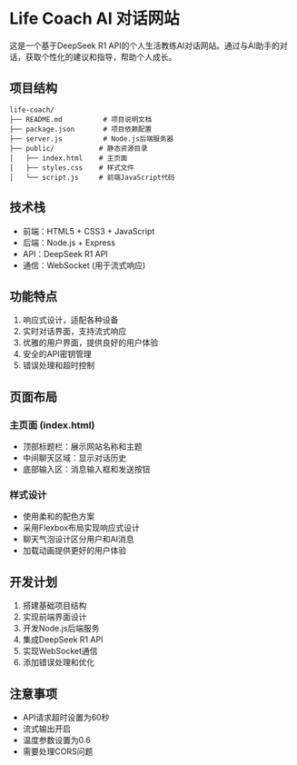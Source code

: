 # Life Coach AI 对话网站

这是一个基于DeepSeek R1 API的个人生活教练AI对话网站。通过与AI助手的对话，获取个性化的建议和指导，帮助个人成长。

## 项目结构

```
life-coach/
├── README.md          # 项目说明文档
├── package.json       # 项目依赖配置
├── server.js          # Node.js后端服务器
├── public/           # 静态资源目录
│   ├── index.html    # 主页面
│   ├── styles.css    # 样式文件
│   └── script.js     # 前端JavaScript代码
```

## 技术栈

- 前端：HTML5 + CSS3 + JavaScript
- 后端：Node.js + Express
- API：DeepSeek R1 API
- 通信：WebSocket (用于流式响应)

## 功能特点

1. 响应式设计，适配各种设备
2. 实时对话界面，支持流式响应
3. 优雅的用户界面，提供良好的用户体验
4. 安全的API密钥管理
5. 错误处理和超时控制

## 页面布局

### 主页面 (index.html)
- 顶部标题栏：展示网站名称和主题
- 中间聊天区域：显示对话历史
- 底部输入区：消息输入框和发送按钮

### 样式设计
- 使用柔和的配色方案
- 采用Flexbox布局实现响应式设计
- 聊天气泡设计区分用户和AI消息
- 加载动画提供更好的用户体验

## 开发计划

1. 搭建基础项目结构
2. 实现前端界面设计
3. 开发Node.js后端服务
4. 集成DeepSeek R1 API
5. 实现WebSocket通信
6. 添加错误处理和优化

## 注意事项

- API请求超时设置为60秒
- 流式输出开启
- 温度参数设置为0.6
- 需要处理CORS问题